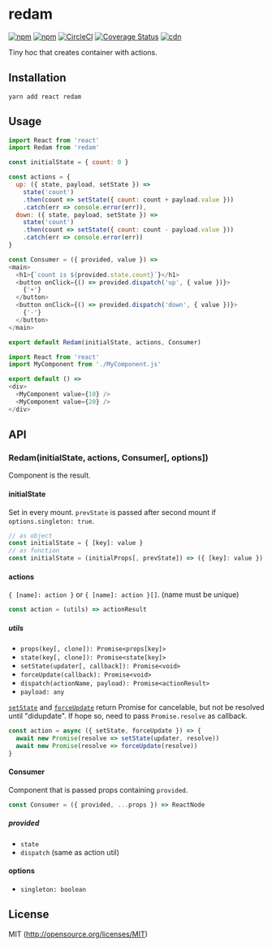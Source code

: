 # redam

[![npm](https://img.shields.io/npm/v/redam.svg?longCache=true&style=flat-square)](https://www.npmjs.com/package/redam)
[![npm](https://img.shields.io/npm/dm/redam.svg?longCache=true&style=flat-square)](https://www.npmjs.com/package/redam)
[![CircleCI](https://img.shields.io/circleci/project/github/chooslr/redam.svg?longCache=true&style=flat-square)](https://circleci.com/gh/chooslr/redam)
[![Coverage Status](https://img.shields.io/codecov/c/github/chooslr/redam.svg?longCache=true&style=flat-square)](https://codecov.io/github/chooslr/redam)
[![cdn](https://img.shields.io/badge/jsdelivr-latest-e84d3c.svg?longCache=true&style=flat-square)](https://cdn.jsdelivr.net/npm/redam/dist/min.js)

Tiny hoc that creates container with actions.

## Installation

```shell
yarn add react redam
```

## Usage

```js
import React from 'react'
import Redam from 'redam'

const initialState = { count: 0 }

const actions = {
  up: ({ state, payload, setState }) =>
    state('count')
    .then(count => setState({ count: count + payload.value }))
    .catch(err => console.error(err)),
  down: ({ state, payload, setState }) =>
    state('count')
    .then(count => setState({ count: count - payload.value }))
    .catch(err => console.error(err))
}

const Consumer = ({ provided, value }) =>
<main>
  <h1>{`count is ${provided.state.count}`}</h1>
  <button onClick={() => provided.dispatch('up', { value })}>
    {'+'}
  </button>
  <button onClick={() => provided.dispatch('down', { value })}>
    {'-'}
  </button>
</main>

export default Redam(initialState, actions, Consumer)
```

```js
import React from 'react'
import MyComponent from './MyComponent.js'

export default () =>
<div>
  <MyComponent value={10} />
  <MyComponent value={20} />
</div>
```

## API
### Redam(initialState, actions, Consumer[, options])

Component is the result.

#### initialState

Set in every mount. `prevState` is passed after second mount if `options.singleton: true`.

```js
// as object
const initialState = { [key]: value }
// as function
const initialState = (initialProps[, prevState]) => ({ [key]: value })
```

#### actions

`{ [name]: action }` or `{ [name]: action }[]`. (name must be unique)

```js
const action = (utils) => actionResult
```
##### utils
- `props(key[, clone]): Promise<props[key]>`
- `state(key[, clone]): Promise<state[key]>`
- `setState(updater[, callback]): Promise<void>`
- `forceUpdate(callback): Promise<void>`
- `dispatch(actionName, payload): Promise<actionResult>`
- `payload: any`

[`setState`](https://reactjs.org/docs/react-component.html#setstate) and [`forceUpdate`](https://reactjs.org/docs/react-component.html#forceupdate) return Promise for cancelable, but not be resolved until "didupdate". If hope so, need to pass `Promise.resolve` as callback.
```js
const action = async ({ setState, forceUpdate }) => {
  await new Promise(resolve => setState(updater, resolve))
  await new Promise(resolve => forceUpdate(resolve))
}
```

#### Consumer

Component that is passed props containing `provided`.

```js
const Consumer = ({ provided, ...props }) => ReactNode
```
##### provided
- `state`
- `dispatch` (same as action util)

#### options
- `singleton: boolean`

## License

MIT (http://opensource.org/licenses/MIT)
